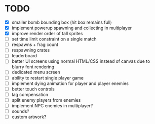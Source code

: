 # TODO

* [x] smaller bomb bounding box (hit box remains full)
* [x] implement powerup spawning and collecting in multiplayer
* [x] improve render order of tall sprites
* [ ] set time limit constraint on a single match
* [ ] respawns + frag count
* [ ] respawning crates
* [ ] leaderboard
* [ ] better UI screens using normal HTML/CSS instead of canvas due to blurry font rendering
* [ ] dedicated menu screen
* [ ] ability to restart single player game
* [ ] implement dying animation for player and player enemies
* [ ] better touch controls
* [ ] lag compensation
* [ ] split enemy players from enemies
* [ ] implement NPC enemies in multiplayer?
* [ ] sounds?
* [ ] custom artwork?
